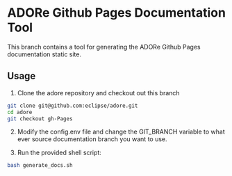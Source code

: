 # ADORe Github Pages Documentation Tool
This branch contains a tool for generating the ADORe  Github Pages documentation static site.

## Usage
1. Clone the adore repository and checkout out this branch
```bash
git clone git@github.com:eclipse/adore.git 
cd adore
git checkout gh-Pages
```

2. Modify the config.env file and change the GIT_BRANCH variable to what ever source documentation branch you want to use.

3. Run the provided shell script:
```bash
bash generate_docs.sh
```
